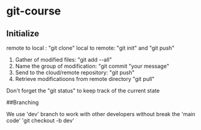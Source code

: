 # git-course

## Initialize

remote to local : "git clone"
local to remote: "git init" and "git push"
1. Gather of modified files: "git add --all"
2. Name the group of modification: "git commit "your message"
3. Send to the cloud/remote repository: "git push"
4. Retrieve modificatioons from remote directory "git pull"

Don't forget the "git status" to keep track of the current state

##Branching

We use 'dev' branch to work with other developers
without break the 'main code'
'git checkout -b dev'
